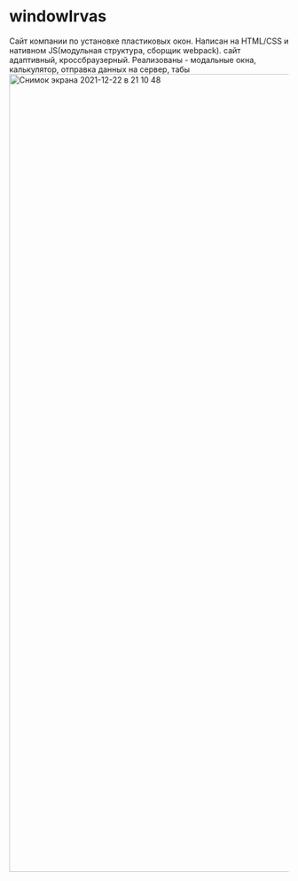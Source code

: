 # windowIrvas
Сайт компании по установке пластиковых окон.
Написан на HTML/CSS и нативном JS(модульная структура, сборщик webpack).
сайт адаптивный, кроссбраузерный.
Реализованы - модальные окна, калькулятор, отправка данных на сервер, табы
<img width="1436" alt="Снимок экрана 2021-12-22 в 21 10 48" src="https://user-images.githubusercontent.com/15717039/147138156-84adc0e7-679d-42f7-8972-c7443e3f256b.png">
